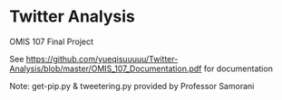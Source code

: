 # Twitter Analysis
OMIS 107 Final Project

See https://github.com/yueqisuuuuu/Twitter-Analysis/blob/master/OMIS_107_Documentation.pdf for documentation



Note: get-pip.py & tweetering.py provided by Professor Samorani
